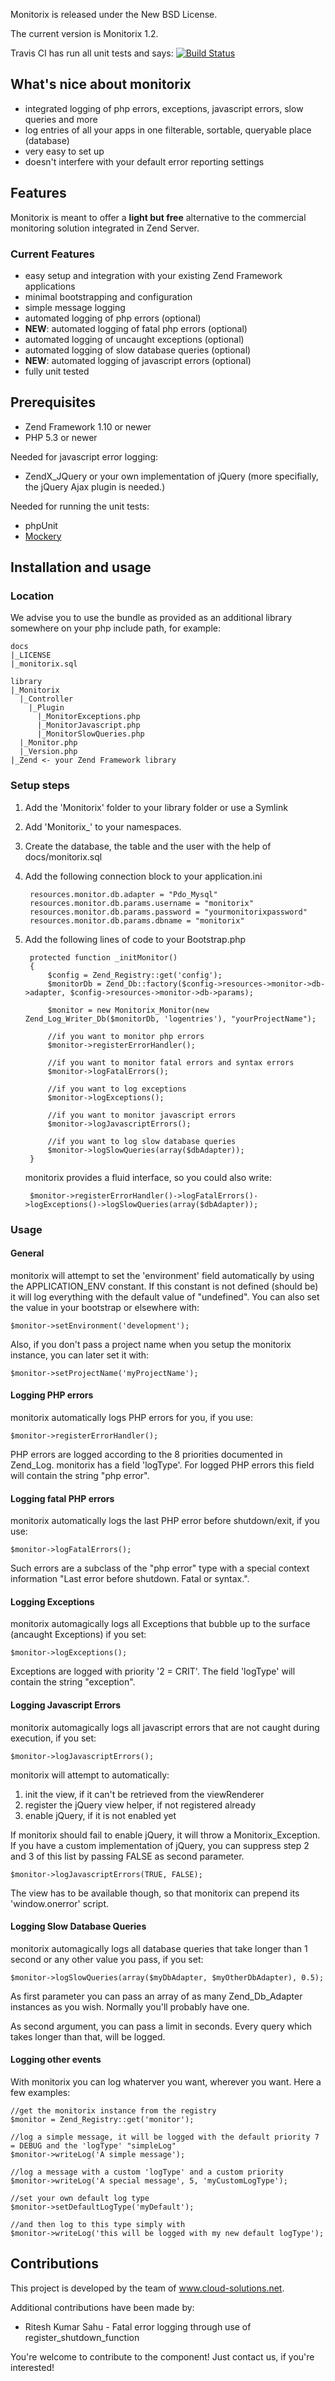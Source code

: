 Monitorix is released under the New BSD License.

The current version is Monitorix 1.2.

Travis CI has run all unit tests and says: [![Build Status](https://secure.travis-ci.org/markushausammann/monitorix.png)](http://travis-ci.org/markushausammann/monitorix)

## What's nice about monitorix

* integrated logging of php errors, exceptions, javascript errors, slow queries and more
* log entries of all your apps in one filterable, sortable, queryable place (database)
* very easy to set up
* doesn't interfere with your default error reporting settings

## Features
Monitorix is meant to offer a **light but free** alternative to the commercial monitoring solution integrated in Zend Server.

### Current Features
* easy setup and integration with your existing Zend Framework applications
* minimal bootstrapping and configuration
* simple message logging
* automated logging of php errors (optional)
* **NEW**: automated logging of fatal php errors (optional)
* automated logging of uncaught exceptions (optional)
* automated logging of slow database queries (optional)
* **NEW**: automated logging of javascript errors (optional)
* fully unit tested

## Prerequisites
* Zend Framework 1.10 or newer
* PHP 5.3 or newer

Needed for javascript error logging:

* ZendX_JQuery or your own implementation of jQuery (more specifially, the jQuery Ajax plugin is needed.)

Needed for running the unit tests:

* phpUnit
* [Mockery](https://github.com/padraic/mockery)

## Installation and usage
### Location
We advise you to use the bundle as provided as an additional library somewhere on your php include path, for example:

    docs
    |_LICENSE
    |_monitorix.sql 

    library
    |_Monitorix
      |_Controller
        |_Plugin
          |_MonitorExceptions.php
          |_MonitorJavascript.php
          |_MonitorSlowQueries.php
      |_Monitor.php
      |_Version.php
    |_Zend <- your Zend Framework library

### Setup steps
1. Add the 'Monitorix' folder to your library folder or use a Symlink
2. Add  'Monitorix_' to your namespaces.
3. Create the database, the table and the user with the help of docs/monitorix.sql
4. Add the following connection block to your application.ini

        resources.monitor.db.adapter = "Pdo_Mysql"
        resources.monitor.db.params.username = "monitorix"
        resources.monitor.db.params.password = "yourmonitorixpassword"
        resources.monitor.db.params.dbname = "monitorix"

5. Add the following lines of code to your Bootstrap.php

        protected function _initMonitor()
        {
            $config = Zend_Registry::get('config');
            $monitorDb = Zend_Db::factory($config->resources->monitor->db->adapter, $config->resources->monitor->db->params);
    
            $monitor = new Monitorix_Monitor(new Zend_Log_Writer_Db($monitorDb, 'logentries'), "yourProjectName");
            
            //if you want to monitor php errors
            $monitor->registerErrorHandler();
    
            //if you want to monitor fatal errors and syntax errors
            $monitor->logFatalErrors();
    
            //if you want to log exceptions
            $monitor->logExceptions();
    
            //if you want to monitor javascript errors
            $monitor->logJavascriptErrors();
    
            //if you want to log slow database queries
            $monitor->logSlowQueries(array($dbAdapter));
        }

    monitorix provides a fluid interface, so you could also write:

        $monitor->registerErrorHandler()->logFatalErrors()->logExceptions()->logSlowQueries(array($dbAdapter));

### Usage
#### General
monitorix will attempt to set the 'environment' field automatically by using the APPLICATION_ENV constant. If this constant is not defined (should be) it will log everything with the default value of "undefined". You can also set the value in your bootstrap or elsewhere with:

    $monitor->setEnvironment('development');

Also, if you don't pass a project name when you setup the monitorix instance, you can later set it with:

    $monitor->setProjectName('myProjectName');

#### Logging PHP errors
monitorix automatically logs PHP errors for you, if you use:

    $monitor->registerErrorHandler();

PHP errors are logged according to the 8 priorities documented in Zend_Log. monitorix has a field 'logType'. For logged PHP errors this field will contain the string "php error".

#### Logging fatal PHP errors
monitorix automatically logs the last PHP error before shutdown/exit, if  you use:

    $monitor->logFatalErrors();

Such errors are a subclass of the "php error" type with a special context information "Last error before shutdown. Fatal or syntax.".

#### Logging Exceptions
monitorix automagically logs all Exceptions that bubble up to the surface (ancaught Exceptions) if you set:

    $monitor->logExceptions();

Exceptions are logged with priority '2 = CRIT'. The field 'logType' will contain the string "exception".

#### Logging Javascript Errors
monitorix automagically logs all javascript errors that are not caught during execution, if you set:

    $monitor->logJavascriptErrors();

monitorix will attempt to automatically:

1. init the view, if it can't be retrieved from the viewRenderer
2. register the jQuery view helper, if not registered already
3. enable jQuery, if it is not enabled yet

If monitorix should fail to enable jQuery, it will throw a Monitorix_Exception. If you have a custom implementation of jQuery, you can suppress step 2 and 3 of this list by passing FALSE as second parameter. 

    $monitor->logJavascriptErrors(TRUE, FALSE);
    
The view has to be available though, so that monitorix can prepend its 'window.onerror' script.

#### Logging Slow Database Queries
monitorix automagically logs all database queries that take longer than 1 second or any other value you pass, if you set:

    $monitor->logSlowQueries(array($myDbAdapter, $myOtherDbAdapter), 0.5);

As first parameter you can pass an array of as many Zend_Db_Adapter instances as you wish. Normally you'll probably have one.

As second argument, you can pass a limit in seconds. Every query which takes longer than that, will be logged.

#### Logging other events
With monitorix you can log whaterver you want, wherever you want.
Here a few examples:

    //get the monitorix instance from the registry
    $monitor = Zend_Registry::get('monitor');

    //log a simple message, it will be logged with the default priority 7 = DEBUG and the 'logType' "simpleLog"
    $monitor->writeLog('A simple message');

    //log a message with a custom 'logType' and a custom priority
    $monitor->writeLog('A special message', 5, 'myCustomLogType');

    //set your own default log type
    $monitor->setDefaultLogType('myDefault');

    //and then log to this type simply with
    $monitor->writeLog('this will be logged with my new default logType');


## Contributions
This project is developed by the team of www.cloud-solutions.net.

Additional contributions have been made by:

* Ritesh Kumar Sahu - Fatal error logging through use of register_shutdown_function

You're welcome to contribute to the component! Just contact us, if you're interested!